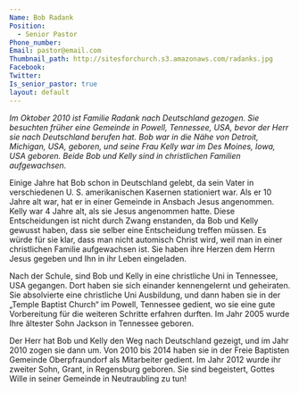```yaml
---
Name: Bob Radank
Position:
  - Senior Pastor
Phone_number:
Email: pastor@email.com
Thumbnail_path: http://sitesforchurch.s3.amazonaws.com/radanks.jpg
Facebook:
Twitter:
Is_senior_pastor: true
layout: default 
---
```



*Im Oktober 2010 ist Familie Radank nach Deutschland gezogen. Sie besuchten früher eine Gemeinde in Powell, Tennessee, USA, bevor der Herr sie nach Deutschland berufen hat. Bob war in die Nähe von Detroit, Michigan, USA, geboren, und seine Frau Kelly war im Des Moines, Iowa, USA geboren. Beide Bob und Kelly sind in christlichen Familien aufgewachsen.*

Einige Jahre hat Bob schon in Deutschland gelebt, da sein Vater in verschiedenen U. S. amerikanischen Kasernen stationiert war. Als er 10 Jahre alt war, hat er in einer Gemeinde in Ansbach Jesus angenommen. Kelly war 4 Jahre alt, als sie Jesus angenommen hatte. Diese Entscheidungen ist nicht durch Zwang enstanden, da Bob und Kelly gewusst haben, dass sie selber eine Entscheidung treffen müssen. Es würde für sie klar, dass man nicht automisch Christ wird, weil man in einer christlichen Familie aufgewachsen ist. Sie haben ihre Herzen dem Herrn Jesus gegeben und Ihn in ihr Leben eingeladen.

Nach der Schule, sind Bob und Kelly in eine christliche Uni in Tennessee, USA gegangen. Dort haben sie sich einander kennengelernt und geheiraten. Sie absolvierte eine christliche Uni Ausbildung, und dann haben sie in der „Temple Baptist Church“ im Powell, Tennessee gedient, wo sie eine gute Vorbereitung für die weiteren Schritte erfahren durften. Im Jahr 2005 wurde Ihre ältester Sohn Jackson in Tennessee geboren. 

Der Herr hat Bob und Kelly den Weg nach Deutschland gezeigt, und im Jahr 2010 zogen sie dann um. Von 2010 bis 2014 haben sie in der Freie Baptisten Gemeinde Oberpfraundorf als Mitarbeiter gedient. Im Jahr 2012 wurde ihr zweiter Sohn, Grant, in Regensburg geboren. Sie sind begeistert, Gottes Wille in seiner Gemeinde in Neutraubling zu tun!